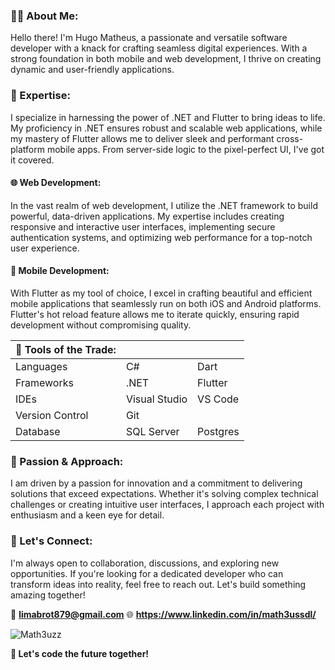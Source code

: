 <h3>👨‍💻 About Me:</h3>

<p>
  Hello there! I'm Hugo Matheus, a passionate and versatile software developer with a knack for crafting seamless digital experiences. With a strong foundation in both mobile and web development, I thrive on creating dynamic and user-friendly applications.
</p>

<h3>🚀 Expertise:</h3>

<p>
  I specialize in harnessing the power of .NET and Flutter to bring ideas to life. My proficiency in .NET ensures robust and scalable web applications, while my mastery of Flutter allows me to deliver sleek and performant cross-platform mobile apps. From server-side logic to the pixel-perfect UI, I've got it covered.
</p>

<h4>🌐 Web Development:</h4>

<p>
  In the vast realm of web development, I utilize the .NET framework to build powerful, data-driven applications. My expertise includes creating responsive and interactive user interfaces, implementing secure authentication systems, and optimizing web performance for a top-notch user experience.  
</p>

<h4>📱 Mobile Development:</h4>

<p>
  With Flutter as my tool of choice, I excel in crafting beautiful and efficient mobile applications that seamlessly run on both iOS and Android platforms. Flutter's hot reload feature allows me to iterate quickly, ensuring rapid development without compromising quality.
</p>

| 🔧 Tools of the Trade: |               |          |
|-----------------------|---------------|----------|
| Languages             | C#            | Dart     |
| Frameworks            | .NET          | Flutter  |
| IDEs                  | Visual Studio | VS Code  |
| Version Control       | Git           |          |
| Database              | SQL Server    | Postgres |

<h3>🌟 Passion & Approach:</h3>

<p>
  I am driven by a passion for innovation and a commitment to delivering solutions that exceed expectations. Whether it's solving complex technical challenges or creating intuitive user interfaces, I approach each project with enthusiasm and a keen eye for detail.
</p>

<h3>💬 Let's Connect:</h3>

<p>
  I'm always open to collaboration, discussions, and exploring new opportunities. If you're looking for a dedicated developer who can transform ideas into reality, feel free to reach out. Let's build something amazing together!
</p>

📧 **limabrot879@gmail.com**
🌐 **https://www.linkedin.com/in/math3ussdl/**

<p>
  <img src="https://github-readme-stats.vercel.app/api?username=math3ussdl&show_icons=true" alt="Math3uzz" />
</p>

**🚀 Let's code the future together!**
